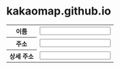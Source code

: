 # kakaomap.github.io
<!DOCTYPE html>
<html lang="en">
<head>
    <meta charset="UTF-8">
    <meta http-equiv="X-UA-Compatible" content="IE=edge">
    <meta name="viewport" content="width=device-width, initial-scale=1.0">
    <title>Kakao API</title>
</head>
<body>
    <table>
        <tr>
            <th>이름</th>
            <td><input type="text" name="user_name"></td>
        </tr>
        <tr>
            <th>주소</th>
            <td><input type="text" id="address_kakao" name="address" readonly /></td>
        </tr>
        <tr>
            <th>상세 주소</th>
            <td><input type="text" name="address_detail" /></td>
        </tr>
    </table>
</body>
<script src="//t1.daumcdn.net/mapjsapi/bundle/postcode/prod/postcode.v2.js"></script>
<script>
window.onload = function(){
    document.getElementById("address_kakao").addEventListener("click", function(){ //주소입력칸을 클릭하면
        //카카오 지도 발생
        new daum.Postcode({
            oncomplete: function(data) { //선택시 입력값 세팅
                document.getElementById("address_kakao").value = data.address; // 주소 넣기
                document.querySelector("input[name=address_detail]").focus(); //상세입력 포커싱
            }
        }).open();
    });
}
</script>
</html>
